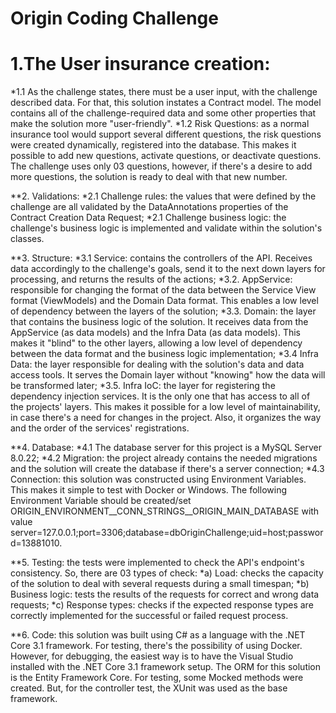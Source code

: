 # Origin Coding Challenge

# 1.The User insurance creation:
*1.1 As the challenge states, there must be a user input, with the challenge described data. For that, this solution instates a Contract model. The model contains all of the challenge-required data and some other properties that make the solution more "user-friendly".
*1.2 Risk Questions: as a normal insurance tool would support several different questions, the risk questions were created dynamically, registered into the database. This makes it possible to add new questions, activate questions, or deactivate questions. The challenge uses only 03 questions, however, if there's a desire to add more questions, the solution is ready to deal with that new number.

**2. Validations:
*2.1 Challenge rules: the values that were defined by the challenge are all validated by the DataAnnotations properties of the Contract Creation Data Request;
*2.1 Challenge business logic: the challenge's business logic is implemented and validate within the solution's classes.

**3. Structure:
*3.1 Service: contains the controllers of the API. Receives data accordingly to the challenge's goals, send it to the next down layers for processing, and returns the results of the actions;
*3.2. AppService: responsible for changing the format of the data between the Service View format (ViewModels) and the Domain Data format. This enables a low level of dependency between the layers of the solution;
*3.3. Domain: the layer that contains the business logic of the solution. It receives data from the AppService (as data models) and the Infra Data (as data models). This makes it "blind" to the other layers, allowing a low level of dependency between the data format and the business logic implementation;
*3.4 Infra Data: the layer responsible for dealing with the solution's data and data access tools. It serves the Domain layer without "knowing" how the data will be transformed later;
*3.5. Infra IoC: the layer for registering the dependency injection services. It is the only one that has access to all of the projects' layers. This makes it possible for a low level of maintainability, in case there's a need for changes in the project. Also, it organizes the way and the order of the services' registrations.

**4. Database:
*4.1 The database server for this project is a MySQL Server 8.0.22;
*4.2 Migration: the project already contains the needed migrations and the solution will create the database if there's a server connection;
*4.3 Connection: this solution was constructed using Environment Variables. This makes it simple to test with Docker or Windows. The following Environment Variable should be created/set
ORIGIN_ENVIRONMENT__CONN_STRINGS__ORIGIN_MAIN_DATABASE
with value
server=127.0.0.1;port=3306;database=dbOriginChallenge;uid=host;password=13881010.

**5. Testing: the tests were implemented to check the API's endpoint's consistency. So, there are 03 types of check:
*a) Load: checks the capacity of the solution to deal with several requests during a small timespan;
*b) Business logic: tests the results of the requests for correct and wrong data requests;
*c) Response types: checks if the expected response types are correctly implemented for the successful or failed request process.

**6. Code: this solution was built using C# as a language with the .NET Core 3.1 framework. For testing, there's the possibility of using Docker. However, for debugging, the easiest way is to have the Visual Studio installed with the .NET Core 3.1 framework setup. The ORM for this solution is the Entity Framework Core. For testing, some Mocked methods were created. But, for the controller test, the XUnit was used as the base framework.
